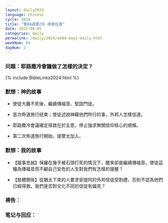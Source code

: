 ```yaml
---
layout: daily2024
language: Chinese
cycle: 2024
title: "第84週第2天 得救在恩"
date: 2025-08-05
categories: daily
permalink: /daily/2024/wk84-day2-daily.html
weekNum: 84
dayNum: 2
---
```


### 问题：耶路撒冷會議做了怎樣的決定？

{% include BibleLinks2024.html %}

### 默想：神的故事 
+ 使徒大難不死後，繼續傳福音、堅固門徒。

+ 首次佈道旅行结束；使徒述說神藉他們所行的事，外邦人怎樣信道。

+ 耶路撒冷會議確定得救在於主恩，停止強求無關信仰核心的規條。

+ 第二次佈道旅行開始，提摩太加入。

### 默想：我的故事
+ 【服事忠誠】保羅在幾乎被石頭打死的情況下，醒來卻是繼續傳福音。使徒這種為傳福音而不顧自己安危的人生對我們有怎樣的提醒？

+ 【肢體關係】從猶太下來的人要求安提阿的外邦信徒受割禮，否則不認為他們已經得救。我們是否對文化不同的信徒有偏見？

### 祷告：

### 笔记与回应：
